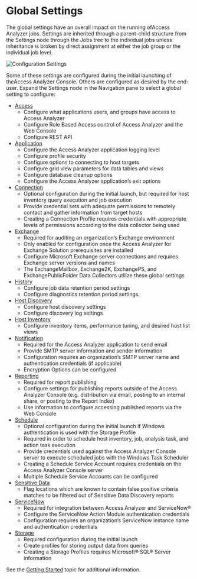 # Global Settings

The global settings have an overall impact on the running ofAccess Analyzer jobs. Settings are
inherited through a parent-child structure from the Settings node through the Jobs tree to the
individual jobs unless inheritance is broken by direct assignment at either the job group or the
individual job level.

![Configuration Settings](/img/product_docs/dataclassification/ndc/admin/taxonomies/globalsettings.webp)

Some of these settings are configured during the initial launching of theAccess Analyzer Console.
Others are configured as desired by the end-user. Expand the Settings node in the Navigation pane to
select a global setting to configure:

- [Access](/docs/accessanalyzer/12.0/administration/settings/access/overview.md)
  - Configure what applications users, and groups have access to Access Analyzer
  - Configure Role Based Access control of Access Analyzer and the Web Console
  - Configure REST API
- [Application](/docs/accessanalyzer/12.0/administration/settings/application/overview.md)
  - Configure the Access Analyzer application logging level
  - Configure profile security
  - Configure options to connecting to host targets
  - Configure grid view parameters for data tables and views
  - Configure database cleanup options
  - Configure the Access Analyzer application’s exit options
- [Connection](/docs/accessanalyzer/12.0/administration/settings/connection/overview.md)
  - Optional configuration during the initial launch, but required for host inventory query
    execution and job execution
  - Provide credential sets with adequate permissions to remotely contact and gather information
    from target hosts
  - Creating a Connection Profile requires credentials with appropriate levels of permissions
    according to the data collector being used
- [Exchange](/docs/accessanalyzer/12.0/administration/settings/exchange.md)
  - Required for auditing an organization’s Exchange environment
  - Only enabled for configuration once the Access Analyzer for Exchange Solution prerequisites
    are installed
  - Configure Microsoft Exchange server connections and requires Exchange server versions and
    names
  - The ExchangeMailbox, Exchange2K, ExchangePS, and ExchangePublicFolder Data Collectors utilize
    these global settings
- [History](/docs/accessanalyzer/12.0/administration/settings/history.md)
  - Configure job data retention period settings
  - Configure diagnostics retention period settings
- [Host Discovery](/docs/accessanalyzer/12.0/administration/settings/hostdiscovery.md)
  - Configure host discovery settings
  - Configure discovery log settings
- [Host Inventory](/docs/accessanalyzer/12.0/administration/settings/hostinventory.md)
  - Configure inventory items, performance tuning, and desired host list views
- [Notification](/docs/accessanalyzer/12.0/administration/settings/notification.md)
  - Required for the Access Analyzer application to send email
  - Provide SMTP server information and sender information
  - Configuration requires an organization’s SMTP server name and authentication credentials (if
    applicable)
  - Encryption Options can be configured
- [Reporting](/docs/accessanalyzer/12.0/administration/settings/reporting.md)
  - Required for report publishing
  - Configure settings for publishing reports outside of the Access Analyzer Console (e.g.
    distribution via email, posting to an internal share, or posting to the Report Index)
  - Use information to configure accessing published reports via the Web Console
- [Schedule](/docs/accessanalyzer/12.0/administration/settings/schedule.md)
  - Optional configuration during the initial launch if Windows authentication is used with the
    Storage Profile
  - Required in order to schedule host inventory, job, analysis task, and action task execution
  - Provide credentials used against the Access Analyzer Console server to execute scheduled jobs
    with the Windows Task Scheduler
  - Creating a Schedule Service Account requires credentials on the Access Analyzer Console server
  - Multiple Schedule Service Accounts can be configured
- [Sensitive Data](/docs/accessanalyzer/12.0/administration/settings/sensitivedata/overview.md)
  - Flag locations which are known to contain false positive criteria matches to be filtered out
    of Sensitive Data Discovery reports
- [ServiceNow](/docs/accessanalyzer/12.0/administration/settings/servicenow.md)
  - Required for integration between Access Analyzer and ServiceNow®
  - Configure the ServiceNow Action Module authentication credentials
  - Configuration requires an organization’s ServiceNow instance name and authentication
    credentials
- [Storage](/docs/accessanalyzer/12.0/administration/settings/storage/overview.md)
  - Required configuration during the initial launch
  - Create profiles for storing output data from queries
  - Creating a Storage Profiles requires Microsoft® SQL® Server information

See the [Getting Started](/docs/accessanalyzer/12.0/getting-started/index.md) topic for additional information.
